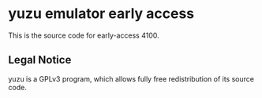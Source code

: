 yuzu emulator early access
=============

This is the source code for early-access 4100.

## Legal Notice

yuzu is a GPLv3 program, which allows fully free redistribution of its source code.
